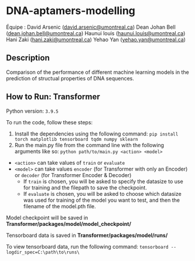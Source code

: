 # DNA-aptamers-modelling

Équipe :
David Arsenic (david.arsenic@umontreal.ca) 
Dean Johan Bell (dean.johan.bell@umontreal.ca) 
Haunui louis (haunui.louis@umontreal.ca) 
Hani Zaki (hani.zaki@umontreal.ca) 
Yehao Yan (yehao.yan@umontreal.ca)

## Description

Comparison of the performance of different machine learning models in the prediction of structual properties of DNA sequences.

## How to Run: Transformer
Python version: `3.9.5`

To run the code, follow these steps:

1. Install the dependencies using the following command: `pip install torch matplotlib tensorboard tqdm numpy sklearn`
2. Run the main.py file from the command line with the following arguments like so: `python path/to/main.py <action> <model>`
  - `<action>` can take values of `train` or `evaluate`
  - `<model>` can take values `encoder` (for Transformer with only an Encoder) or `decoder` (for Transformer Encoder & Decoder)
    - If `train` is chosen, you will be asked to specify the datasize to use for training and the filepath to save the checkpoint.
    - If `evaluate` is chosen, you will be asked to choose which datasize was used for training of the model you want to test, and then the filename of the model.pth file.

Model checkpoint will be saved in **Transformer/packages/model/model_checkpoint/**

Tensorboard data is saved in **Transformer/packages/model/runs/**

To view tensorboard data, run the following command: `tensorboard --logdir_spec=C:\path\to\runs\`

